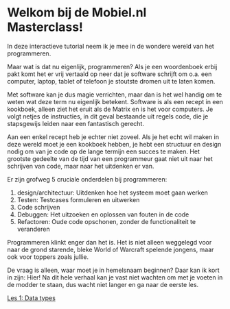 # Welkom bij de Mobiel.nl Masterclass!

In deze interactieve tutorial neem ik je mee in de wondere wereld van het programmeren.

Maar wat is dat nu eigenlijk, programmeren? Als je een woordenboek erbij pakt komt het
er vrij vertaald op neer dat je software schrijft om o.a. een computer, laptop, tablet
of telefoon je stoutste dromen uit te laten komen.

Met software kan je dus magie verrichten, maar dan is het wel handig om te weten wat
deze term nu eigenlijk betekent. Software is als een recept in een kookboek, alleen ziet
het eruit als de Matrix en is het voor computers. Je volgt netjes de instructies, in dit
geval bestaande uit regels code, die je stapsgewijs leiden naar een fantastisch gerecht.

Aan een enkel recept heb je echter niet zoveel.  Als je het echt wil maken in deze wereld
moet je een kookboek hebben, je hebt een structuur en design nodig om van je code op de
lange termijn een succes te maken. Het grootste gedeelte van de tijd van een programmeur
gaat niet uit naar het schrijven van code, maar naar het uitdenken er van.

Er zijn grofweg 5 cruciale onderdelen bij programmeren:

1. design/architectuur: Uitdenken hoe het systeem moet gaan werken
2. Testen: Testcases formuleren en uitwerken
3. Code schrijven
4. Debuggen: Het uitzoeken en oplossen van fouten in de code
5. Refactoren: Oude code opschonen, zonder de functionaliteit te veranderen

Programmeren klinkt enger dan het is. Het is niet alleen weggelegd voor naar de grond
starende, bleke World of Warcraft spelende jongens, maar ook voor toppers zoals jullie.

De vraag is alleen, waar moet je in hemelsnaam beginnen? Daar kan ik kort in zijn: Hier!
Na dit hele verhaal kan je vast niet wachten om met je voeten in de modder te staan, dus
wacht niet langer en ga naar de eerste les.

[Les 1: Data types](https://github.com/TechDotIO/ruby-template/blob/master/markdowns/1_data_types.md)
